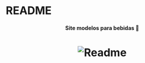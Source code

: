 # README
<h4 align = "center">
Site modelos para bebidas 🥂
<h4>

<h1 align="center">
<img alt="Readme" title="imageme1" src="./ EdesioRodrigues/Site Bebidas/E1.png"/>
</h1>